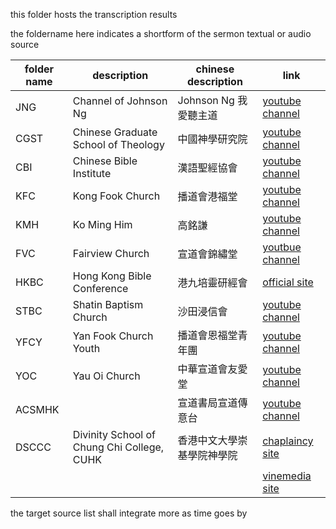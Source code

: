 this folder hosts the transcription results

the foldername here indicates a shortform of the sermon textual or audio source

| folder name | description                                 | chinese description        | link                                                                               |
| ----------- | ------------------------------------------- | -------------------------- | ---------------------------------------------------------------------------------- |
| JNG         | Channel of Johnson Ng                       | Johnson Ng 我愛聽主道      | [youtube channel](https://www.youtube.com/JohnsonNg)                               |
| CGST        | Chinese Graduate School of Theology         | 中國神學研究院             | [youtube channel](https://www.youtube.com/cgstedu)                                 |
| CBI         | Chinese Bible Institute                     | 漢語聖經協會               | [youtube channel](https://www.youtube.com/CBIsupport)                              |
| KFC         | Kong Fook Church                            | 播道會港福堂               | [youtube channel](https://www.youtube.com/@EFCCKongFokChurch)                      |
| KMH         | Ko Ming Him                                 | 高銘謙                     | [youtube channel](https://www.youtube.com/@lawrenceko5206)                         |
| FVC         | Fairview Church                             | 宣道會錦繡堂               | [youtbue channel](https://www.youtube.com/@fairviewchurch)                         |
| HKBC        | Hong Kong Bible Conference                  | 港九培靈研經會             | [official site](https://www.hkbibleconference.org)                                          |
| STBC        | Shatin Baptism Church                       | 沙田浸信會                 | [youtube channel](https://www.youtube.com/@stbc1977)                               |
| YFCY        | Yan Fook Church Youth                       | 播道會恩福堂青年團         | [youtube channel](https://www.youtube.com/c/YanfookYouth)                          |
| YOC         | Yau Oi Church                               | 中華宣道會友愛堂           | [youtube channel](https://www.youtube.com/@user-vg6iu5wh1g)                        |
| ACSMHK      |                                             | 宣道書局宣道傳意台         | [youtube channel](https://www.youtube.com/@acsmhk)                                 |
| DSCCC       | Divinity School of Chung Chi College, CUHK  | 香港中文大學崇基學院神學院 | [chaplaincy site](https://www.cco.cuhk.edu.hk/chaplaincy/chi/sermon20xx/)                     |
|             |                                             |                            | [vinemedia site](https://www.vinemedia.org/category/course/bible-teaching/sunday-service-1/) |

the target source list shall integrate more as time goes by


